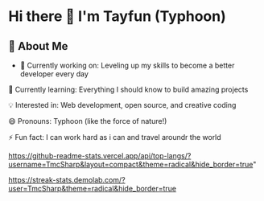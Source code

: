 # Hi there 👋 I'm Tayfun (Typhoon)

## 🚀 About Me

+ 🔭 Currently working on: Leveling up my skills to become a better developer every day

🌱 Currently learning: Everything I should know to build amazing projects

💡 Interested in: Web development, open source, and creative coding

😄 Pronouns: Typhoon (like the force of nature!)

⚡ Fun fact: I can work hard as i can and travel aroundr the world


https://github-readme-stats.vercel.app/api/top-langs/?username=TmcSharp&layout=compact&theme=radical&hide_border=true"


https://streak-stats.demolab.com/?user=TmcSharp&theme=radical&hide_border=true
